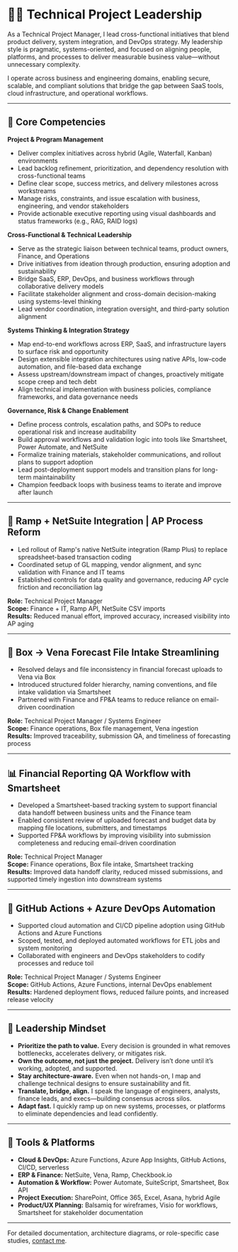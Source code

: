 # 👨‍💻 Technical Project Leadership

As a Technical Project Manager, I lead cross-functional initiatives that blend product delivery, system integration, and DevOps strategy. My leadership style is pragmatic, systems-oriented, and focused on aligning people, platforms, and processes to deliver measurable business value—without unnecessary complexity.

I operate across business and engineering domains, enabling secure, scalable, and compliant solutions that bridge the gap between SaaS tools, cloud infrastructure, and operational workflows.

---

## 🧩 Core Competencies

**Project & Program Management**

- Deliver complex initiatives across hybrid (Agile, Waterfall, Kanban) environments  
- Lead backlog refinement, prioritization, and dependency resolution with cross-functional teams  
- Define clear scope, success metrics, and delivery milestones across workstreams  
- Manage risks, constraints, and issue escalation with business, engineering, and vendor stakeholders  
- Provide actionable executive reporting using visual dashboards and status frameworks (e.g., RAG, RAID logs)

**Cross-Functional & Technical Leadership**

- Serve as the strategic liaison between technical teams, product owners, Finance, and Operations  
- Drive initiatives from ideation through production, ensuring adoption and sustainability  
- Bridge SaaS, ERP, DevOps, and business workflows through collaborative delivery models  
- Facilitate stakeholder alignment and cross-domain decision-making using systems-level thinking  
- Lead vendor coordination, integration oversight, and third-party solution alignment

**Systems Thinking & Integration Strategy**

- Map end-to-end workflows across ERP, SaaS, and infrastructure layers to surface risk and opportunity  
- Design extensible integration architectures using native APIs, low-code automation, and file-based data exchange  
- Assess upstream/downstream impact of changes, proactively mitigate scope creep and tech debt  
- Align technical implementation with business policies, compliance frameworks, and data governance needs

**Governance, Risk & Change Enablement**

- Define process controls, escalation paths, and SOPs to reduce operational risk and increase auditability  
- Build approval workflows and validation logic into tools like Smartsheet, Power Automate, and NetSuite  
- Formalize training materials, stakeholder communications, and rollout plans to support adoption  
- Lead post-deployment support models and transition plans for long-term maintainability  
- Champion feedback loops with business teams to iterate and improve after launch

---

## 🏦 Ramp + NetSuite Integration | AP Process Reform

- Led rollout of Ramp's native NetSuite integration (Ramp Plus) to replace spreadsheet-based transaction coding  
- Coordinated setup of GL mapping, vendor alignment, and sync validation with Finance and IT teams  
- Established controls for data quality and governance, reducing AP cycle friction and reconciliation lag  

**Role:** Technical Project Manager  
**Scope:** Finance + IT, Ramp API, NetSuite CSV imports  
**Results:** Reduced manual effort, improved accuracy, increased visibility into AP aging

---

## 📁 Box → Vena Forecast File Intake Streamlining

- Resolved delays and file inconsistency in financial forecast uploads to Vena via Box  
- Introduced structured folder hierarchy, naming conventions, and file intake validation via Smartsheet  
- Partnered with Finance and FP&A teams to reduce reliance on email-driven coordination  

**Role:** Technical Project Manager / Systems Engineer  
**Scope:** Finance operations, Box file management, Vena ingestion  
**Results:** Improved traceability, submission QA, and timeliness of forecasting process

---

## 📊 Financial Reporting QA Workflow with Smartsheet

- Developed a Smartsheet-based tracking system to support financial data handoff between business units and the Finance team  
- Enabled consistent review of uploaded forecast and budget data by mapping file locations, submitters, and timestamps  
- Supported FP&A workflows by improving visibility into submission completeness and reducing email-driven coordination  

**Role:** Technical Project Manager  
**Scope:** Finance operations, Box file intake, Smartsheet tracking  
**Results:** Improved data handoff clarity, reduced missed submissions, and supported timely ingestion into downstream systems

---

## 🧪 GitHub Actions + Azure DevOps Automation

- Supported cloud automation and CI/CD pipeline adoption using GitHub Actions and Azure Functions  
- Scoped, tested, and deployed automated workflows for ETL jobs and system monitoring  
- Collaborated with engineers and DevOps stakeholders to codify processes and reduce toil  

**Role:** Technical Project Manager / Systems Engineer  
**Scope:** GitHub Actions, Azure Functions, internal DevOps enablement  
**Results:** Hardened deployment flows, reduced failure points, and increased release velocity

---

## 🔑 Leadership Mindset

- **Prioritize the path to value.** Every decision is grounded in what removes bottlenecks, accelerates delivery, or mitigates risk.  
- **Own the outcome, not just the project.** Delivery isn’t done until it’s working, adopted, and supported.  
- **Stay architecture-aware.** Even when not hands-on, I map and challenge technical designs to ensure sustainability and fit.  
- **Translate, bridge, align.** I speak the language of engineers, analysts, finance leads, and execs—building consensus across silos.  
- **Adapt fast.** I quickly ramp up on new systems, processes, or platforms to eliminate dependencies and lead confidently.

---

## 🧰 Tools & Platforms

- **Cloud & DevOps:** Azure Functions, Azure App Insights, GitHub Actions, CI/CD, serverless  
- **ERP & Finance:** NetSuite, Vena, Ramp, Checkbook.io  
- **Automation & Workflow:** Power Automate, SuiteScript, Smartsheet, Box API  
- **Project Execution:** SharePoint, Office 365, Excel, Asana, hybrid Agile  
- **Product/UX Planning:** Balsamiq for wireframes, Visio for workflows, Smartsheet for stakeholder documentation  

---

For detailed documentation, architecture diagrams, or role-specific case studies, [contact me](../contact/index.md).
